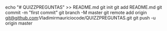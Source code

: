 echo "# QUIZZPREGUNTAS" >> README.md
git init
git add README.md
git commit -m "first commit"
git branch -M master
git remote add origin git@github.com:Vladimirmauriciocode/QUIZZPREGUNTAS.git
git push -u origin master
